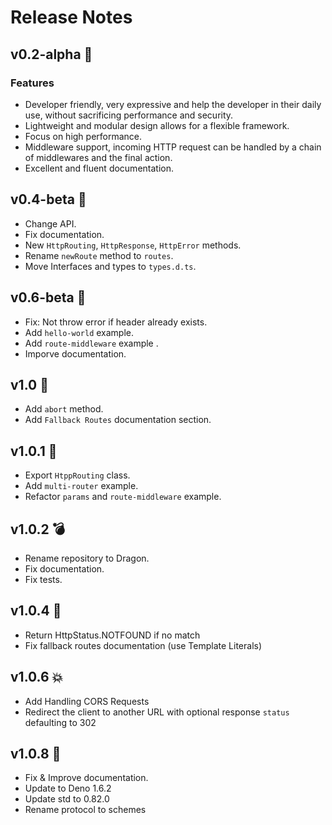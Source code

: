 # Release Notes

## v0.2-alpha 🤖

### Features

- Developer friendly, very expressive and help the developer in their daily use, without sacrificing performance and security.
- Lightweight and modular design allows for a flexible framework.
- Focus on high performance.
- Middleware support, incoming HTTP request can be handled by a chain of middlewares and the final action.
- Excellent and fluent documentation.

## v0.4-beta 🌋

- Change API.
- Fix documentation.
- New `HttpRouting`, `HttpResponse`, `HttpError` methods.
- Rename `newRoute` method to `routes`.
- Move Interfaces and types to `types.d.ts`.

## v0.6-beta 🍄

- Fix: Not throw error if header already exists.
- Add `hello-world` example.
- Add `route-middleware` example .
- Imporve documentation.

## v1.0 🧬

- Add `abort` method.
- Add `Fallback Routes` documentation section.

## v1.0.1 💨

- Export `HtppRouting` class.
- Add `multi-router` example.
- Refactor `params` and `route-middleware` example.

## v1.0.2 💣

- Rename repository to Dragon.
- Fix documentation.
- Fix tests.

## v1.0.4 🎄

- Return HttpStatus.NOTFOUND if no match
- Fix fallback routes documentation (use Template Literals)

## v1.0.6 💥

- Add Handling CORS Requests
- Redirect the client to another URL with optional response `status` defaulting to 302

## v1.0.8 🎃

- Fix & Improve documentation.
- Update to Deno 1.6.2
- Update std to 0.82.0
- Rename protocol to schemes